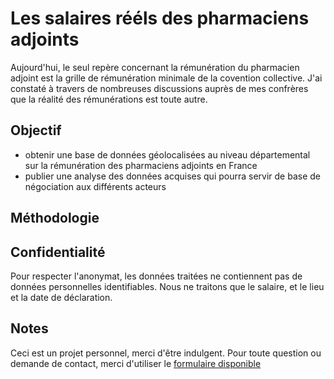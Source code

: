 # Les salaires rééls des pharmaciens adjoints
Aujourd'hui, le seul repère concernant la rémunération du pharmacien adjoint est la grille de rémunération minimale de la covention collective.
J'ai constaté à travers de nombreuses discussions auprès de mes confrères que la réalité des rémunérations est toute autre.

## Objectif
- obtenir une base de données géolocalisées au niveau départemental sur la rémunération des pharmaciens adjoints en France
- publier une analyse des données acquises qui pourra servir de base de négociation aux différents acteurs

## Méthodologie

## Confidentialité
Pour respecter l'anonymat, les données traitées ne contiennent pas de données personnelles identifiables.
Nous ne traitons que le salaire, et le lieu et la date de déclaration.

## Notes
Ceci est un projet personnel, merci d'être indulgent.
Pour toute question ou demande de contact, merci d'utiliser le [formulaire disponible](/contact.html)
